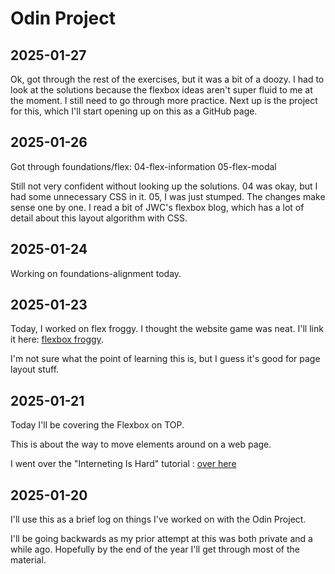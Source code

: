 # Odin Project

## 2025-01-27

Ok, got through the rest of the exercises, but it was a bit of a doozy. I had
to look at the solutions because the flexbox ideas aren't super fluid to me
at the moment. I still need to go through more practice. Next up is the project
for this, which I'll start opening up on this as a GitHub page.

## 2025-01-26

Got through foundations/flex:
            04-flex-information
            05-flex-modal

Still not very confident without looking up the solutions. 04 was okay, but
I had some unnecessary CSS in it. 05, I was just stumped. The changes make
sense one by one. I read a bit of JWC's flexbox blog, which has a lot of detail
about this layout algorithm with CSS.

## 2025-01-24

Working on foundations-alignment today. 

## 2025-01-23

Today, I worked on flex froggy. I thought the website game was neat. I'll link it here: [flexbox froggy](https://flexboxfroggy.com).

I'm not sure what the point of learning this is, but I guess it's good for page layout stuff. 

## 2025-01-21

Today I'll be covering the Flexbox on TOP.

This is about the way to move elements around on a web page.

I went over the "Interneting Is Hard" tutorial : [over here](https://internetingishard.netlify.app/html-and-css/flexbox/index.html)

## 2025-01-20

I'll use this as a brief log on things I've worked on with the Odin Project.

I'll be going backwards as my prior attempt at this was both private and a while ago. Hopefully by the end of the year I'll get through most of the material.
